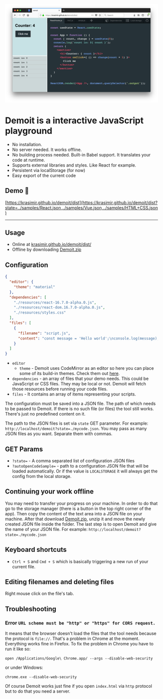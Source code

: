 ![demoit](./demoit.png)

# **Demoit** is a interactive JavaScript playground

* No installation.
* No server needed. It works offline.
* No building process needed. Built-in Babel support. It translates your code at runtime.
* Supports external libraries and styles. Like React for example.
* Persistent via localStorage (for now)
* Easy export of the current code

## Demo :rocket:

[https://krasimir.github.io/demoit/dist](https://krasimir.github.io/demoit/dist?state=../samples/React.json,../samples/Vue.json,../samples/HTML+CSS.json)

---

## Usage

* Online at [krasimir.github.io/demoit/dist/](https://krasimir.github.io/demoit/dist?state=../samples/React.json,../samples/Vue.json,../samples/HTML+CSS.json)
* Offline by downloading [Demoit.zip](https://github.com/krasimir/demoit/raw/master/demoit.zip)

## Configuration

```json
{
  "editor": {
    "theme": "material"
  },
  "dependencies": [
    "./resources/react-16.7.0-alpha.0.js",
    "./resources/react-dom.16.7.0-alpha.0.js",
    "./resources/styles.css"
  ],
  "files": [
    {
      "filename": "script.js",
      "content": "const message = 'Hello world';\nconsole.log(message);"
    }
  ]
}
```

* `editor`
  * `theme` - Demoit uses CodeMirror as an editor so here you can place some of its build-in themes. Check them out [here](https://codemirror.net/demo/theme.html).
* `dependencies` - an array of files that your demo needs. This could be JavaScript or CSS files. They may be local or not. Demoit will fetch those resources before running your code files.
* `files` - It contains an array of items representing your scripts.

The configuration must be saved into a JSON file. The path of which needs to be passed to Demoit. If there is no such file (or files) the tool still works. There's just no predefined content on it.

The path to the JSON files is set via `state` GET parameter. For example: `http://localhost/demoit?state=./mycode.json`. You may pass as many JSON files as you want. Separate them with commas.

## GET Params

* `?state=` - A comma separated list of configuration JSON files
* `?autoOpenCodeSample=` - path to a configuration JSON file that will be loaded automatically. Or if the value is `LOCALSTORAGE` it will always get the config from the local storage.

## Continuing your work offline

You may need to transfer your progress on your machine. In order to do that go to the storage manager (there is a button in the top right corner of the app). Then copy the content of the text area into a JSON file on your machine. After that download [Demoit.zip](https://github.com/krasimir/demoit/raw/master/demoit.zip), unzip it and move the newly created JSON file inside the folder. The last step is to open Demoit and give the name of your JSON file. For example: `http://localhost/demoit?state=./mycode.json`

## Keyboard shortcuts

* `Ctrl + S` and `Cmd + S` which is basically triggering a new run of your current file.

## Editing filenames and deleting files

Right mouse click on the file's tab.

## Troubleshooting

### Error `URL scheme must be "http" or "https" for CORS request.`

It means that the browser doesn't load the files that the tool needs because the protocol is `file://`. That's a problem in Chrome at the moment. Everything works fine in Firefox. To fix the problem in Chrome you have to run it like so:

```
open /Applications/Google\ Chrome.app/ --args --disable-web-security
```
or under Windows:
```
chrome.exe --disable-web-security
```

Of course Demoit works just fine if you open `index.html` via `http` protocol but to do that you need a server.
